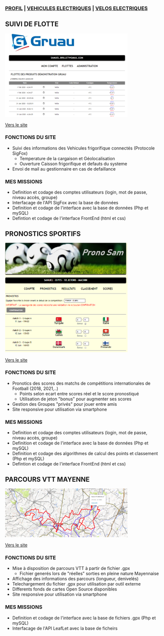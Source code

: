 ### [PROFIL](/index.md) | [VEHICULES ELECTRIQUES](/vu.md) | [VELOS ELECTRIQUES](/velo.md)

## SUIVI DE FLOTTE

<img src="flotte.png" alt="drawing" width="400"/>

[Vers le site](http://ginnov.gruau.free.fr)

### FONCTIONS DU SITE
- Suivi des informations des Vehicules frigorifique connectés (Protocole SigFox)
  - Temperature de la cargaison et Géolocalisation
  - Ouverture Caisson frigorifique et defauts du systeme
- Envoi de mail au gestionnaire en cas de defaillance

### MES MISSIONS
- Definition et codage des comptes utilisateurs (login, mot de passe, niveau accès, groupe)
- Interfacage de l'API SigFox avec la base de données 
- Definition et codage de l'interface avec la base de données (Php et mySQL)
- Defintion et codage de l'interface FrontEnd (html et css)

## PRONOSTICS SPORTIFS

<img src="pronostic.png" alt="drawing" width="400"/>

[Vers le site](http://www.pronostic.online)

### FONCTIONS DU SITE
- Pronotics des scores des matchs de compétitions internationales de Football (2018, 2021,..)
  - Points selon ecart entre scores réel et le score pronostiqué
  - Utilisation de jeton "bonus" pour augmenter ses scores
- Gestion des Groupes "privés" pour jouer entre amis
- Site responsive pour utilisation via smartphone

### MES MISSIONS
- Definition et codage des comptes utilisateurs (login, mot de passe, niveau accès, groupe)
- Definition et codage de l'interface avec la base de données (Php et mySQL)
- Definition et codage des algorithmes de calcul des points et classement (Php et mySQL)
- Defintion et codage de l'interface FrontEnd (html et css)


## PARCOURS VTT MAYENNE

<img src="vtt.png" alt="drawing" width="400"/>

[Vers le site](http://samuel.brillet.free.fr)

### FONCTIONS DU SITE
- Mise à disposition de parcours VTT à partir de fichier .gpx
  - Fichier generés lors de "réelles" sorties en pleine nature Mayennaise
- Affichage des informations des parcours (longueur, denivelés)
- Telechargement du fichier .gpx pour utilisation par outil externe
- Differents fonds de cartes Open Source disponibles
- Site responsive pour utilisation via smartphone

### MES MISSIONS
- Definition et codage de l'interface avec la base de fichiers .gpx (Php et mySQL)
- Interfacage de l'API LeafLet avec la base de ficheirs 
